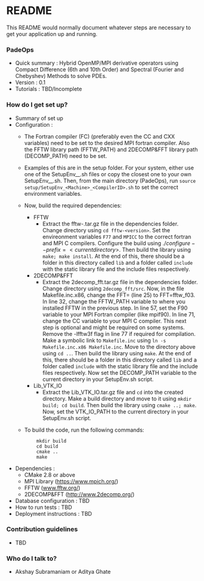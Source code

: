 # README #

This README would normally document whatever steps are necessary to get your application up and running.

### PadeOps ###

* Quick summary : Hybrid OpenMP/MPI derivative operators using Compact Difference (6th and 10th Order) and Spectral (Fourier and Chebyshev) Methods to solve PDEs.
* Version : 0.1
* Tutorials : TBD/Incomplete

### How do I get set up? ###

* Summary of set up
* Configuration :
    * The Fortran compiler (FC) (preferably even the CC and CXX variables) need to be set to the desired MPI fortran compiler. Also the FFTW library path (FFTW_PATH) and 2DECOMP&FFT library path (DECOMP_PATH) need to be set.
    * Examples of this are in the setup folder. For your system, either use one of the SetupEnv_<Machine>\_<CompilerID>.sh files or copy the closest one to your own SetupEnv_<Machine>\_<CompilerID>.sh. Then, from the main directory (PadeOps), run `source setup/SetupEnv_<Machine>_<CompilerID>.sh` to set the correct environment variables.

    * Now, build the required dependencies:
         * FFTW
             * Extract the fftw-<version>.tar.gz file in the dependencies folder. Change directory using `cd fftw-<version>`. Set the envireonment variables `F77` and `MPICC` to the correct fortran and MPI C compilers. Configure the build using $./configure --prefix=<current directory>$. Then build the library using `make; make install`. At the end of this, there should be a folder in this directory called `lib` and a folder called `include` with the static library file and the include files respectively.
         * 2DECOMP&FFT
             * Extract the 2decomp_fft.tar.gz file in the dependencies folder. Change directory using `2decomp_fft/src`. Now, in the file Makefile.inc.x86, change the FFT=<MKL> (line 25) to FFT=fftw_f03. In line 32, change the FFTW_PATH variable to where you installed FFTW in the previous step. In line 57, set the F90 variable to your MPI Fortran compiler (like mpif90). In line 71, change the CC variable to your MPI C compiler. This next step is optional and might be required on some systems. Remove the -lfftw3f flag in line 77 if required for compilation. Make a symbolic link to `Makefile.inc` using `ln -s Makefile.inc.x86 Makefile.inc`. Move to the directory above using `cd ..`. Then build the library using `make`. At the end of this, there should be a folder in this directory called `lib` and a folder called `include` with the static library file and the include files respectively. Now set the DECOMP_PATH variable to the current directory in your SetupEnv.sh script.
         * Lib_VTK_IO
              * Extract the Lib_VTK_IO.tar.gz file and `cd` into the created directory. Make a build directory and move to it using `mkdir build; cd build`. Then build the library using `cmake ..; make`. Now, set the VTK_IO_PATH to the current directory in your SetupEnv.sh script. 

    * To build the code, run the following commands:
~~~
           mkdir build
           cd build
           cmake ..
           make
~~~
* Dependencies :
    * CMake 2.8 or above
    * MPI Library (https://www.mpich.org/)
    * FFTW (www.fftw.org/)
    * 2DECOMP&FFT (http://www.2decomp.org/)
* Database configuration : TBD
* How to run tests : TBD
* Deployment instructions : TBD

### Contribution guidelines ###

* TBD

### Who do I talk to? ###

* Akshay Subramaniam or Aditya Ghate